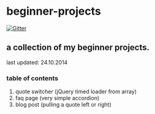 # beginner-projects

[![Gitter](https://badges.gitter.im/Join%20Chat.svg)](https://gitter.im/graugott/beginner-projects?utm_source=badge&utm_medium=badge&utm_campaign=pr-badge&utm_content=badge)

## a collection of my beginner projects.
last updated: 24.10.2014

### table of contents
1. quote switcher (jQuery timed loader from array)
2. faq page (very simple accordion)
3. blog post (pulling a quote left or right)
